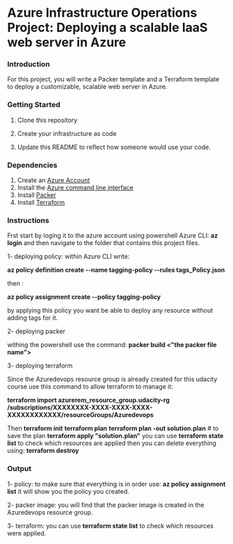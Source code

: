 # Azure Infrastructure Operations Project: Deploying a scalable IaaS web server in Azure

### Introduction
For this project, you will write a Packer template and a Terraform template to deploy a customizable, scalable web server in Azure.

### Getting Started
1. Clone this repository

2. Create your infrastructure as code

3. Update this README to reflect how someone would use your code.

### Dependencies
1. Create an [Azure Account](https://portal.azure.com) 
2. Install the [Azure command line interface](https://docs.microsoft.com/en-us/cli/azure/install-azure-cli?view=azure-cli-latest)
3. Install [Packer](https://www.packer.io/downloads)
4. Install [Terraform](https://www.terraform.io/downloads.html)

### Instructions
Frst start by loging it to the azure account using powershell Azure CLI: **az login**
and then navigate to the folder that contains this project files.

1- deploying policy:
within Azure CLI write: 

**az policy definition create --name tagging-policy --rules tags_Policy.json**

then : 

**az policy assignment create --policy tagging-policy**

by applying this policy you want be able to deploy any resource without adding tags for it.

2- deploying packer

withing the powershell use the command: **packer  build <"the packer file name">**
 

3- deploying terraform

Since the  Azuredevops resource group is already created for this udacity course use this command to allow terraform to manage it:

**terraform import azurerem_resource_group.udacity-rg /subscriptions/XXXXXXXX-XXXX-XXXX-XXXX-XXXXXXXXXXXX/resourceGroups/Azuredevops**

Then
**terraform init** 
**terraform plan** 
**terraform plan -out solution.plan**  # to save the plan 
**terraform apply "solution.plan"**
you can use **terraform state list**  to check which resources are applied 
then you can delete everything using:
**terraform destroy**

### Output
1- policy:
to make sure that everything is in order use: **az policy assignment list**
it will show you the policy you created.

2- packer image: 
you will find that the packer image is created in the Azuredevops resource group.

3- terraform:
you can use **terraform state list**  to check which resources were applied. 



